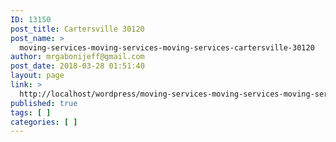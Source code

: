 ```yaml
---
ID: 13150
post_title: Cartersville 30120
post_name: >
  moving-services-moving-services-moving-services-cartersville-30120
author: mrgabonijeff@gmail.com
post_date: 2018-03-28 01:51:40
layout: page
link: >
  http://localhost/wordpress/moving-services-moving-services-moving-services-cartersville-30120/
published: true
tags: [ ]
categories: [ ]
---
```

